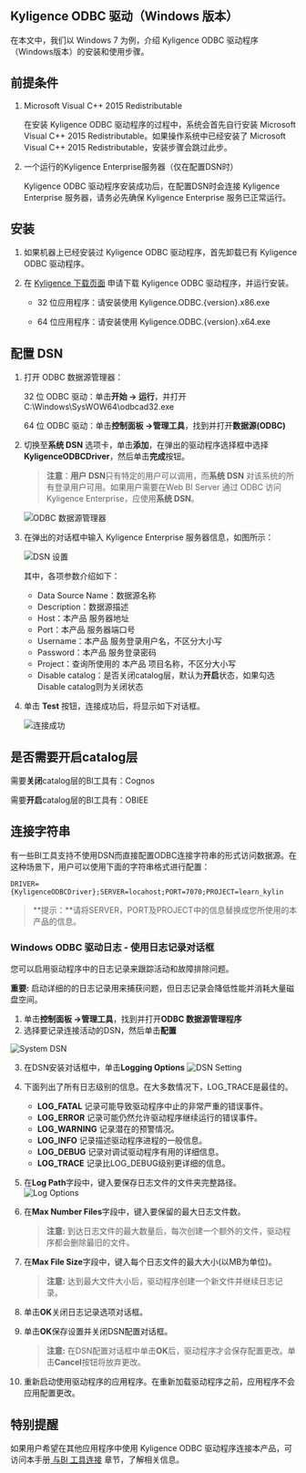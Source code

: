 ## Kyligence ODBC 驱动（Windows 版本）


在本文中，我们以 Windows 7 为例，介绍 Kyligence ODBC 驱动程序（Windows版本）的安装和使用步骤。

## 前提条件

1. Microsoft Visual C++ 2015 Redistributable

   在安装 Kyligence ODBC 驱动程序的过程中，系统会首先自行安装 Microsoft Visual C++ 2015 Redistributable。如果操作系统中已经安装了 Microsoft Visual C++ 2015 Redistributable，安装步骤会跳过此步。

2. 一个运行的Kyligence Enterprise服务器（仅在配置DSN时）

   Kyligence ODBC 驱动程序安装成功后，在配置DSN时会连接 Kyligence Enterprise 服务器，请务必先确保 Kyligence Enterprise 服务已正常运行。

## 安装

1. 如果机器上已经安装过 Kyligence ODBC 驱动程序，首先卸载已有 Kyligence ODBC 驱动程序。
2. 在 [Kyligence 下载页面](http://download.kyligence.io/#/download) 申请下载 Kyligence ODBC 驱动程序，并运行安装。

   - 32 位应用程序：请安装使用 Kyligence.ODBC.{version}.x86.exe

   - 64 位应用程序：请安装使用 Kyligence.ODBC.{version}.x64.exe


## 配置 DSN

1. 打开 ODBC 数据源管理器：

   32 位 ODBC 驱动：单击**开始 -> 运行**，并打开 C:\Windows\SysWOW64\odbcad32.exe

   64 位 ODBC 驱动：单击**控制面板 ->管理工具**，找到并打开**数据源(ODBC)**

2. 切换至**系统 DSN** 选项卡，单击**添加**，在弹出的驱动程序选择框中选择 **KyligenceODBCDriver**，然后单击**完成**按钮。

   > **注意**：**用户 DSN**只有特定的用户可以调用，而**系统 DSN** 对该系统的所有登录用户可用。如果用户需要在Web BI Server 通过 ODBC 访问 Kyligence Enterprise，应使用**系统 DSN**。    

   ![ODBC 数据源管理器](../images/01.png)

3. 在弹出的对话框中输入 Kyligence Enterprise 服务器信息，如图所示：

   ![DSN 设置](../images/02.png)

   其中，各项参数介绍如下：

   * Data Source Name：数据源名称
   * Description：数据源描述
   * Host：本产品 服务器地址
   * Port：本产品 服务器端口号
   * Username：本产品 服务登录用户名，不区分大小写
   * Password：本产品 服务登录密码
   * Project：查询所使用的 本产品 项目名称，不区分大小写
   * Disable catalog：是否关闭catalog层，默认为**开启**状态，如果勾选Disable catalog则为关闭状态

4. 单击 **Test** 按钮，连接成功后，将显示如下对话框。

   ![连接成功](../images/03.png)

## 是否需要开启catalog层

   需要**关闭**catalog层的BI工具有：Cognos

   需要**开启**catalog层的BI工具有：OBIEE

## 连接字符串

有一些BI工具支持不使用DSN而直接配置ODBC连接字符串的形式访问数据源。在这种场景下，用户可以使用下面的字符串格式进行配置：

```
DRIVER={KyligenceODBCDriver};SERVER=locahost;PORT=7070;PROJECT=learn_kylin
```

> **提示：**请将SERVER，PORT及PROJECT中的信息替换成您所使用的本产品的信息。

### Windows ODBC 驱动日志  - 使用日志记录对话框

您可以启用驱动程序中的日志记录来跟踪活动和故障排除问题。

**重要:** 启动详细的的日志记录用来捕获问题，但日志记录会降低性能并消耗大量磁盘空间。

1. 单击**控制面板 ->管理工具**，找到并打开**ODBC 数据源管理程序**
2. 选择要记录连接活动的DSN，然后单击**配置**

![System DSN](../images/odbc_log/windows_dsn_list.png)

3. 在DSN安装对话框中，单击**Logging Options**
    ![DSN Setting](../images/odbc_log/windows_odbc_log_dsn_settup.png)

4. 下面列出了所有日志级别的信息。在大多数情况下，LOG_TRACE是最佳的。
   - **LOG_FATAL**  记录可能导致驱动程序中止的非常严重的错误事件。
   - **LOG_ERROR**  记录可能仍然允许驱动程序继续运行的错误事件。
   - **LOG_WARNING**  记录潜在的预警情况。
   - **LOG_INFO**  记录描述驱动程序进程的一般信息。
   - **LOG_DEBUG**  记录对调试驱动程序有用的详细信息。
   - **LOG_TRACE**  记录比LOG_DEBUG级别更详细的信息。

5. 在**Log Path**字段中，键入要保存日志文件的文件夹完整路径。
    ![Log Options](../images/odbc_log/windows_odbc_log_options.png)

6. 在**Max Number Files**字段中，键入要保留的最大日志文件数。

      > **注意:** 到达日志文件的最大数量后，每次创建一个额外的文件，驱动程序都会删除最旧的文件。

7. 在**Max File Size**字段中，键入每个日志文件的最大大小(以MB为单位)。

      > **注意:** 达到最大文件大小后，驱动程序创建一个新文件并继续日志记录。

8. 单击**OK**关闭日志记录选项对话框。

9. 单击**OK**保存设置并关闭DSN配置对话框。

      > **注意:** 在DSN配置对话框中单击**OK**后，驱动程序才会保存配置更改。单击**Cancel**按钮将放弃更改。

10. 重新启动使用驱动程序的应用程序。在重新加载驱动程序之前，应用程序不会应用配置更改。

## 特别提醒

如果用户希望在其他应用程序中使用 Kyligence ODBC 驱动程序连接本产品，可访问本手册[ 与BI 工具连接](../../bi/README.md) 章节，了解相关信息。

